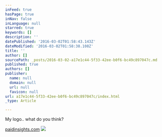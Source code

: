 ```yaml
---
inFeed: true
hasPage: true
inNav: false
inLanguage: null
starred: true
keywords: []
description: ''
datePublished: '2016-03-02T01:58:43.143Z'
dateModified: '2016-03-02T01:58:38.108Z'
title: ''
author: []
sourcePath: _posts/2016-03-02-a17e1c44-5f33-42ee-b0f6-bc49c897047c.md
published: true
authors: []
publisher:
  name: null
  domain: null
  url: null
  favicon: null
url: a17e1c44-5f33-42ee-b0f6-bc49c897047c/index.html
_type: Article

---
```

My logo.. what do you think?

[paidinsights.com][0]
![](https://the-grid-user-content.s3-us-west-2.amazonaws.com/d281c874-e67e-4fa7-80aa-6424033d9619.png)

[0]: http://www.paidinsights.com/